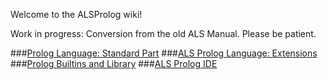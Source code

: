 Welcome to the ALSProlog wiki!

Work in progress: Conversion from the old ALS Manual.
Please be patient.

###[Prolog Language: Standard Part](https://github.com/AppliedLogicSystems/ALSProlog/wiki/1-The-Syntax-of-ALS-Prolog)
###[ALS Prolog Language: Extensions](https://github.com/AppliedLogicSystems/ALSProlog/wiki/ALS-Prolog-Language:-Extensions)
###[Prolog Builtins and Library](https://github.com/AppliedLogicSystems/ALSProlog/wiki/Prolog-Builtins-and-Library)
###[ALS Prolog IDE](https://github.com/AppliedLogicSystems/ALSProlog/wiki/ALS-Prolog-IDE)